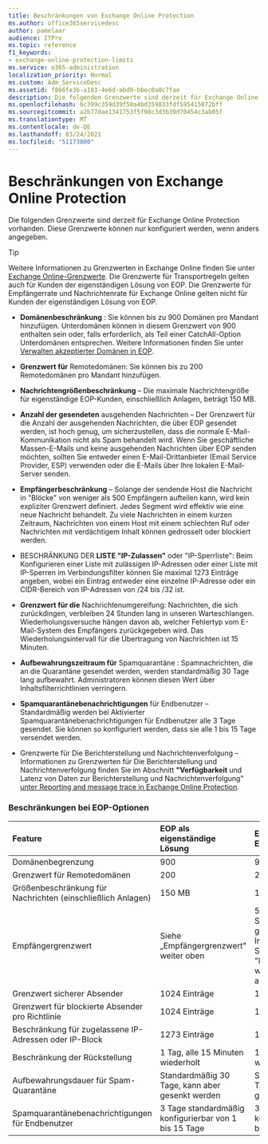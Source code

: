 ```yaml
---
title: Beschränkungen von Exchange Online Protection
ms.author: office365servicedesc
author: pamelaar
audience: ITPro
ms.topic: reference
f1_keywords:
- exchange-online-protection-limits
ms.service: o365-administration
localization_priority: Normal
ms.custom: Adm_ServiceDesc
ms.assetid: f866fe3b-a183-4e6d-abd9-bbec0a0c7fae
description: Die folgenden Grenzwerte sind derzeit für Exchange Online Protection vorhanden. Diese Grenzwerte können nur konfiguriert werden, wenn anders angegeben.
ms.openlocfilehash: 6c399c359d39f50a4bd359833fdf595415872bff
ms.sourcegitcommit: a2b77dae1341753f5f98c3d3b39d70454c3ab05f
ms.translationtype: MT
ms.contentlocale: de-DE
ms.lasthandoff: 03/24/2021
ms.locfileid: "51173800"
---
```

# <a name="exchange-online-protection-limits"></a>Beschränkungen von Exchange Online Protection

Die folgenden Grenzwerte sind derzeit für Exchange Online Protection vorhanden. Diese Grenzwerte können nur konfiguriert werden, wenn anders angegeben. 
  
> [!TIP]
> Weitere Informationen zu Grenzwerten in Exchange Online finden Sie unter [Exchange Online-Grenzwerte](../exchange-online-service-description/exchange-online-limits.md). Die Grenzwerte für Transportregeln gelten auch für Kunden der eigenständigen Lösung von EOP. Die Grenzwerte für Empfängerrate und Nachrichtenrate für Exchange Online gelten nicht für Kunden der eigenständigen Lösung von EOP. 
  
- **Domänenbeschränkung** : Sie können bis zu 900 Domänen pro Mandant hinzufügen. Unterdomänen können in diesem Grenzwert von 900 enthalten sein oder, falls erforderlich, als Teil einer CatchAll-Option Unterdomänen entsprechen. Weitere Informationen finden Sie unter [Verwalten akzeptierter Domänen in EOP](/microsoft-365/security/office-365-security/exchange-online-protection-overview).

- **Grenzwert für** Remotedomänen: Sie können bis zu 200 Remotedomänen pro Mandant hinzufügen.
    
- **Nachrichtengrößenbeschränkung** – Die maximale Nachrichtengröße für eigenständige EOP-Kunden, einschließlich Anlagen, beträgt 150 MB. 
    
- **Anzahl der gesendeten** ausgehenden Nachrichten – Der Grenzwert für die Anzahl der ausgehenden Nachrichten, die über EOP gesendet werden, ist hoch genug, um sicherzustellen, dass die normale E-Mail-Kommunikation nicht als Spam behandelt wird. Wenn Sie geschäftliche Massen-E-Mails und keine ausgehenden Nachrichten über EOP senden möchten, sollten Sie entweder einen E-Mail-Drittanbieter (Email Service Provider, ESP) verwenden oder die E-Mails über Ihre lokalen E-Mail-Server senden. 
    
- **Empfängerbeschränkung** – Solange der sendende Host die Nachricht in "Blöcke" von weniger als 500 Empfängern aufteilen kann, wird kein expliziter Grenzwert definiert. Jedes Segment wird effektiv wie eine neue Nachricht behandelt. Zu viele Nachrichten in einem kurzen Zeitraum, Nachrichten von einem Host mit einem schlechten Ruf oder Nachrichten mit verdächtigem Inhalt können gedrosselt oder blockiert werden. 
    
- BESCHRÄNKUNG DER **LISTE "IP-Zulassen"** oder "IP-Sperrliste": Beim Konfigurieren einer Liste mit zulässigen IP-Adressen oder einer Liste mit IP-Sperren im Verbindungsfilter können Sie maximal 1273 Einträge angeben, wobei ein Eintrag entweder eine einzelne IP-Adresse oder ein CIDR-Bereich von IP-Adressen von /24 bis /32 ist. 
    
- **Grenzwert für die** Nachrichtenumgereifung: Nachrichten, die sich zurückdingen, verbleiben 24 Stunden lang in unseren Warteschlangen. Wiederholungsversuche hängen davon ab, welcher Fehlertyp vom E-Mail-System des Empfängers zurückgegeben wird. Das Wiederholungsintervall für die Übertragung von Nachrichten ist 15 Minuten. 
    
- **Aufbewahrungszeitraum für** Spamquarantäne : Spamnachrichten, die an die Quarantäne gesendet werden, werden standardmäßig 30 Tage lang aufbewahrt. Administratoren können diesen Wert über Inhaltsfilterrichtlinien verringern. 
    
- **Spamquarantänebenachrichtigungen** für Endbenutzer – Standardmäßig werden bei Aktivierter Spamquarantänebenachrichtigungen für Endbenutzer alle 3 Tage gesendet. Sie können so konfiguriert werden, dass sie alle 1 bis 15 Tage versendet werden. 
    
- Grenzwerte für Die Berichterstellung und Nachrichtenverfolgung – Informationen zu Grenzwerten für Die Berichterstellung und Nachrichtenverfolgung finden Sie im Abschnitt **"Verfügbarkeit** und Latenz von Daten zur Berichterstellung und Nachrichtenverfolgung" [unter Reporting and message trace in Exchange Online Protection](/microsoft-365/security/office-365-security/reporting-and-message-trace-in-exchange-online-protection).
    
### <a name="limits-across-eop-options"></a>Beschränkungen bei EOP-Optionen

| Feature | EOP als eigenständige Lösung | EOP-Funktionen in Exchange Online | Exchange Enterprise CAL mit Diensten |
|:-----|:-----|:-----|:-----|
|Domänenbegrenzung  <br/> |900  <br/> |900  <br/> |900  <br/> |
|Grenzwert für Remotedomänen  <br/> |200  <br/> |200  <br/> |200  <br/> |
|Größenbeschränkung für Nachrichten (einschließlich Anlagen)  <br/> |150 MB  <br/> |150 MB  <br/> |150 MB  <br/> |
|Empfängergrenzwert  <br/> |Siehe „Empfängergrenzwert" weiter oben  <br/> |500 Empfänger beim Senden von einem gehosteten Postfach; Informationen finden Sie unter "Empfängergrenzwert" weiter oben bei anderen Szenarien  <br/> |Siehe „Empfängergrenzwert" weiter oben  <br/> |
|Grenzwert sicherer Absender  <br/> |1024 Einträge  <br/> |1024 Einträge  <br/> ||
|Grenzwert für blockierte Absender pro Richtlinie  <br/> |1024 Einträge  <br/> |1024 Einträge  <br/> ||
|Beschränkung für zugelassene IP-Adressen oder IP-Block  <br/> |1273 Einträge  <br/> |1273 Einträge  <br/> |1273 Einträge  <br/> |
|Beschränkung der Rückstellung  <br/> |1 Tag, alle 15 Minuten wiederholt  <br/> |1 Tag, alle 15 Minuten wiederholt  <br/> |1 Tag, alle 15 Minuten wiederholt  <br/> |
|Aufbewahrungsdauer für Spam-Quarantäne  <br/> |Standardmäßig 30 Tage, kann aber gesenkt werden  <br/> |Standardmäßig 30 Tage, kann aber gesenkt werden  <br/> |Standardmäßig 30 Tage, kann aber gesenkt werden  <br/> |
|Spamquarantänebenachrichtigungen für Endbenutzer  <br/> |3 Tage standardmäßig konfigurierbar von 1 bis 15 Tage  <br/> |3 Tage standardmäßig konfigurierbar von 1 bis 15 Tage  <br/> |3 Tage standardmäßig konfigurierbar von 1 bis 15 Tage  <br/> |
